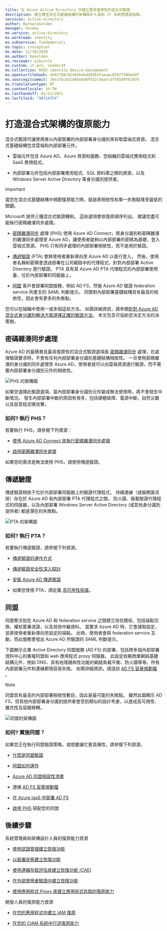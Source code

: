 ```yaml
---
title: 在 Azure Active Directory 中建立更具復原性的混合式驗證
description: 建立彈性混合式基礎結構的架構設計人員和 IT 系統管理員指南。
services: active-directory
author: BarbaraSelden
manager: daveba
ms.service: active-directory
ms.workload: identity
ms.subservice: fundamentals
ms.topic: conceptual
ms.date: 11/30/2020
ms.author: baselden
ms.reviewer: ajburnle
ms.custom: it-pro, seodec18
ms.collection: M365-identity-device-management
ms.openlocfilehash: de01788c01d4d6dedd9563faaaac07bff30bbd97
ms.sourcegitcommit: 78ecfbc831405e8d0f932c9aafcdf59589f81978
ms.translationtype: MT
ms.contentlocale: zh-TW
ms.lasthandoff: 01/23/2021
ms.locfileid: "98724754"
---
```

# <a name="build-resilience-in-your-hybrid-architecture"></a>打造混合式架構的復原能力

混合式驗證可讓使用者以內部部署的內部部署身分識別來存取雲端式資源。 混合式基礎結構包含雲端和內部部署元件。

* 雲端元件包含 Azure AD、Azure 資源和服務、您組織的雲端式應用程式和 SaaS 應用程式。

* 內部部署元件包括內部部署應用程式、SQL 資料庫之類的資源，以及 Windows Server Active Directory 等身分識別提供者。 

> [!IMPORTANT]
> 當您在混合式基礎結構中規劃復原能力時，就是將相依性和單一失敗點降至最低的關鍵。 

Microsoft 提供三種混合式驗證機制。 這些選項會依復原順序列出。 建議您盡可能執行密碼雜湊同步處理。

* [密碼雜湊同步](../hybrid/whatis-phs.md) 處理 (PHS) 使用 Azure AD Connect，將身分識別和密碼雜湊的雜湊同步處理至 Azure AD，讓使用者能夠以內部部署的密碼為基礎，登入雲端式資源。 PHS 只有同步處理的內部部署相依性，而不是用於驗證。

* [傳遞驗證](../hybrid/how-to-connect-pta.md) (PTA) 會將使用者重新導向至 Azure AD 以進行登入。 然後，使用者名稱和密碼會透過部署在公司網路中的代理程式，針對內部部署 Active Directory 進行驗證。 PTA 具有其 Azure AD PTA 代理程式的內部部署使用量，位於內部部署的伺服器上。

* [同盟](../hybrid/whatis-fed.md) 客戶會部署同盟服務，例如 AD FS，然後 Azure AD 驗證 federation service 所產生的 SAML 判斷提示。 同盟對內部部署基礎結構具有最高的相依性，因此會有更多的失敗點。 

   
您可以在組織中使用一或多個這些方法。 如需詳細資訊，請參閱[針對 Azure AD 混合式身分識別解決方案選擇正確的驗證方法](../hybrid/choose-ad-authn.md)。 本文包含可協助您決定方法的決策樹。

## <a name="password-hash-synchronization"></a>密碼雜湊同步處理

Azure AD 的最簡單且最具復原性的混合式驗證選項是 [密碼雜湊同步](../hybrid/whatis-phs.md) 處理，在處理驗證要求時，不會有任何內部部署身分識別基礎結構相依性。 一旦使用密碼雜湊的身分識別同步處理至 Azure AD，使用者就可以向雲端資源進行驗證，而不需要內部部署身分識別元件的相依性。 

![PHS 的架構圖](./media/resilience-in-hybrid/admin-resilience-password-hash-sync.png)

如果您選擇此驗證選項，當內部部署身分識別元件變成無法使用時，將不會發生中斷情況。 發生內部部署中斷的原因有很多，包括硬體故障、電源中斷、自然災難以及惡意程式碼攻擊。 

### <a name="how-do-i-implement-phs"></a>如何? 執行 PHS？

若要執行 PHS，請參閱下列資源：

* [使用 Azure AD Connect 來執行密碼雜湊同步處理](../hybrid/how-to-connect-password-hash-synchronization.md)

* [啟用密碼雜湊同步處理](../hybrid/how-to-connect-password-hash-synchronization.md)

如果您的需求是無法使用 PHS，請使用傳遞驗證。

## <a name="pass-through-authentication"></a>傳遞驗證

傳遞驗證相依于位於內部部署伺服器上的驗證代理程式。 持續連線（或服務匯流排）存在於 Azure AD 和內部部署 PTA 代理程式之間。 防火牆、裝載驗證代理程式的伺服器，以及內部部署 Windows Server Active Directory (或其他身分識別提供者) 都是潛在的失敗點。 

![PTA 的架構圖](./media/resilience-in-hybrid/admin-resilience-pass-through-authentication.png)

### <a name="how-do-i-implement-pta"></a>如何? 執行 PTA？

若要執行傳遞驗證，請參閱下列資源。

* [傳遞驗證的運作方式](../hybrid/how-to-connect-pta-how-it-works.md)

* [傳遞驗證安全性深入探討](../hybrid/how-to-connect-pta-security-deep-dive.md)

* [安裝 Azure AD 傳遞驗證](../hybrid/how-to-connect-pta-quick-start.md)

* 如果您使用 PTA，請定義 [高可用性拓撲](../hybrid/how-to-connect-pta-quick-start.md)。

 ## <a name="federation"></a>同盟

同盟牽涉到在 Azure AD 和 federation service 之間建立信任關係，包括端點交換、權杖簽署憑證，以及其他中繼資料。 當要求 Azure AD 時，它會讀取設定，並將使用者重新導向至設定的端點。 此時，使用者會與 federation service 互動，而此服務會發出 Azure AD 所驗證的 SAML 判斷提示。 

下圖顯示企業 Active Directory 同盟服務 (AD FS) 的部署，包括跨多個內部部署資料中心的重複同盟和 web 應用程式 proxy 伺服器。 此設定依賴商業網路基礎結構元件，例如 DNS、具有地理親和性功能的網路負載平衡、防火牆等等。所有內部部署元件和連線都很容易失敗。 如需詳細資訊，請造訪 [AD FS 容量規劃檔](/windows-server/identity/ad-fs/design/planning-for-ad-fs-server-capacity) 。

> [!NOTE]
>  同盟具有最高的內部部署相依性數目，因此是最可能的失敗點。 雖然此圖顯示 AD FS，但其他內部部署身分識別提供者會受到類似的設計考慮，以達成高可用性、擴充性及容錯移轉。

![同盟的架構圖](./media/resilience-in-hybrid/admin-resilience-federation.png)

 ### <a name="how-do-i-implement-federation"></a>如何? 實施同盟？

如果您正在執行同盟驗證策略，或想要讓它更具彈性，請參閱下列資源。

* [什麼是同盟驗證](../hybrid/whatis-fed.md)

* [同盟如何運作](../hybrid/how-to-connect-fed-whatis.md)

* [Azure AD 同盟相容性清單](../hybrid/how-to-connect-fed-compatibility.md)

* 遵循 [AD FS 容量規劃檔](/windows-server/identity/ad-fs/design/planning-for-ad-fs-server-capacity)

* [在 Azure IaaS 中部署 AD FS](/windows-server/identity/ad-fs/deployment/how-to-connect-fed-azure-adfs)

* [啟用 PHS](../hybrid/tutorial-phs-backup.md) 搭配您的同盟

## <a name="next-steps"></a>後續步驟
系統管理員和架構設計人員的復原能力資源
 
* [使用認證管理建立恢復功能](resilience-in-credentials.md)

* [以裝置狀態建立恢復功能](resilience-with-device-states.md)

* [使用連續存取評估來建立恢復功能 (CAE) ](resilience-with-continuous-access-evaluation.md)

* [在外部使用者驗證中建立恢復功能](resilience-b2b-authentication.md)

* [使用應用程式 Proxy 來建立應用程式存取的復原能力](resilience-on-premises-access.md)

開發人員的復原能力資源

* [在您的應用程式中建立 IAM 復原](resilience-app-development-overview.md)

* [在您的 CIAM 系統中打造復原能力](resilience-b2c.md)